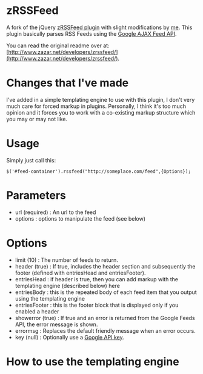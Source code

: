 zRSSFeed
========

A fork of the jQuery [zRSSFeed plugin](http://www.zazar.net/developers/zrssfeed/) with slight modifications by [me](http://github.com/vanntastic). This plugin basically parses RSS Feeds using the [Google AJAX Feed API](http://code.google.com/apis/ajaxfeeds/).

You can read the original readme over at: [http://www.zazar.net/developers/zrssfeed/](http://www.zazar.net/developers/zrssfeed/).

Changes that I've made
======================

I've added in a simple templating engine to use with this plugin, I don't very much care for forced markup in plugins. Personally, I think it's too much opinion and it forces you to work with a co-existing markup structure which you may or may not like.

Usage
=====

Simply just call this:

    $('#feed-container').rssfeed("http://someplace.com/feed",{Options});

Parameters
==========

- url (required) : An url to the feed
- options : options to manipulate the feed (see below)

Options
=======

- limit	(10) : The number of feeds to return.
- header (true) :	If true, includes the header section and subsequently the footer (defined with entriesHead and entriesFooter).
- entriesHead : if header is true, then you can add markup with the templating engine (described below) here
- entriesBody : this is the repeated body of each feed item that you output using the templating engine
- entriesFooter : this is the footer block that is displayed only if you enabled a header
- showerror (true) : If true and an error is returned from the Google Feeds API, the error message is shown.
- errormsg : Replaces the default friendly message when an error occurs.
- key	(null) : Optionally use a [Google API key](http://code.google.com/apis/ajaxfeeds/key.html).

How to use the templating engine
================================


